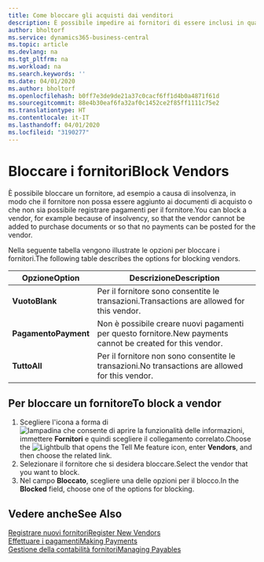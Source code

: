 ```yaml
---
title: Come bloccare gli acquisti dai venditori
description: È possibile impedire ai fornitori di essere inclusi in qualsiasi transazione o semplicemente bloccare loro i nuovi pagamenti.
author: bholtorf
ms.service: dynamics365-business-central
ms.topic: article
ms.devlang: na
ms.tgt_pltfrm: na
ms.workload: na
ms.search.keywords: ''
ms.date: 04/01/2020
ms.author: bholtorf
ms.openlocfilehash: b0ff7e3de9de21a37c0cacf6ff1d4b0a4871f61d
ms.sourcegitcommit: 88e4b30eaf6fa32af0c1452ce2f85ff1111c75e2
ms.translationtype: HT
ms.contentlocale: it-IT
ms.lasthandoff: 04/01/2020
ms.locfileid: "3190277"
---
```

# <a name="block-vendors"></a><span data-ttu-id="a651c-103">Bloccare i fornitori</span><span class="sxs-lookup"><span data-stu-id="a651c-103">Block Vendors</span></span>
<span data-ttu-id="a651c-104">È possibile bloccare un fornitore, ad esempio a causa di insolvenza, in modo che il fornitore non possa essere aggiunto ai documenti di acquisto o che non sia possibile registrare pagamenti per il fornitore.</span><span class="sxs-lookup"><span data-stu-id="a651c-104">You can block a vendor, for example because of insolvency, so that the vendor cannot be added to purchase documents or so that no payments can be posted for the vendor.</span></span>

<span data-ttu-id="a651c-105">Nella seguente tabella vengono illustrate le opzioni per bloccare i fornitori.</span><span class="sxs-lookup"><span data-stu-id="a651c-105">The following table describes the options for blocking vendors.</span></span>  

|<span data-ttu-id="a651c-106">Opzione</span><span class="sxs-lookup"><span data-stu-id="a651c-106">Option</span></span>|<span data-ttu-id="a651c-107">Descrizione</span><span class="sxs-lookup"><span data-stu-id="a651c-107">Description</span></span>|  
|--------------------|------------|  
|<span data-ttu-id="a651c-108">**Vuoto**</span><span class="sxs-lookup"><span data-stu-id="a651c-108">**Blank**</span></span>|<span data-ttu-id="a651c-109">Per il fornitore sono consentite le transazioni.</span><span class="sxs-lookup"><span data-stu-id="a651c-109">Transactions are allowed for this vendor.</span></span>|
|<span data-ttu-id="a651c-110">**Pagamento**</span><span class="sxs-lookup"><span data-stu-id="a651c-110">**Payment**</span></span>|<span data-ttu-id="a651c-111">Non è possibile creare nuovi pagamenti per questo fornitore.</span><span class="sxs-lookup"><span data-stu-id="a651c-111">New payments cannot be created for this vendor.</span></span>|  
|<span data-ttu-id="a651c-112">**Tutto**</span><span class="sxs-lookup"><span data-stu-id="a651c-112">**All**</span></span>|<span data-ttu-id="a651c-113">Per il fornitore non sono consentite le transazioni.</span><span class="sxs-lookup"><span data-stu-id="a651c-113">No transactions are allowed for this vendor.</span></span>|  

## <a name="to-block-a-vendor"></a><span data-ttu-id="a651c-114">Per bloccare un fornitore</span><span class="sxs-lookup"><span data-stu-id="a651c-114">To block a vendor</span></span>  
1. <span data-ttu-id="a651c-115">Scegliere l'icona a forma di ![lampadina che consente di aprire la funzionalità delle informazioni](media/ui-search/search_small.png "Informazioni sull'operazione che si desidera eseguire"), immettere **Fornitori** e quindi scegliere il collegamento correlato.</span><span class="sxs-lookup"><span data-stu-id="a651c-115">Choose the ![Lightbulb that opens the Tell Me feature](media/ui-search/search_small.png "Tell me what you want to do") icon, enter **Vendors**, and then choose the related link.</span></span>
2. <span data-ttu-id="a651c-116">Selezionare il fornitore che si desidera bloccare.</span><span class="sxs-lookup"><span data-stu-id="a651c-116">Select the vendor that you want to block.</span></span>
3. <span data-ttu-id="a651c-117">Nel campo **Bloccato**, scegliere una delle opzioni per il blocco.</span><span class="sxs-lookup"><span data-stu-id="a651c-117">In the **Blocked** field, choose one of the options for blocking.</span></span>

## <a name="see-also"></a><span data-ttu-id="a651c-118">Vedere anche</span><span class="sxs-lookup"><span data-stu-id="a651c-118">See Also</span></span>  
[<span data-ttu-id="a651c-119">Registrare nuovi fornitori</span><span class="sxs-lookup"><span data-stu-id="a651c-119">Register New Vendors</span></span>](purchasing-how-register-new-vendors.md)  
[<span data-ttu-id="a651c-120">Effettuare i pagamenti</span><span class="sxs-lookup"><span data-stu-id="a651c-120">Making Payments</span></span>](payables-make-payments.md)  
[<span data-ttu-id="a651c-121">Gestione della contabilità fornitori</span><span class="sxs-lookup"><span data-stu-id="a651c-121">Managing Payables</span></span>](payables-manage-payables.md)
